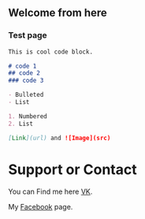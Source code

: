 ## Welcome from here

### Test page

```markdown
This is cool code block.

# code 1
## code 2
### code 3

- Bulleted
- List

1. Numbered
2. List

[Link](url) and ![Image](src)
```
# Support or Contact

You can Find me here [VK](https://vk.com/kabykenov_dias).

My [Facebook](https://www.facebook.com/kabykenov.dias) page.

